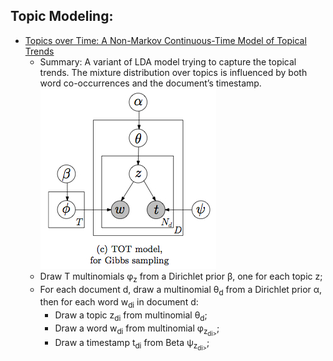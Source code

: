 ## Topic Modeling:


- [Topics over Time: A Non-Markov Continuous-Time Model of Topical Trends](tot-kdd06.pdf)
  - Summary: A variant of LDA model trying to capture the topical trends. The mixture distribution over topics is influenced by both word co-occurrences and the document’s timestamp. [![Example](totkdd06.jpg)](https://raw.github.com/yning/papers/TopicModeling/master/totkdd05.jpg)
  - Draw T multinomials &phi;<sub>z</sub> from a Dirichlet prior &beta;, one for each topic z;
  - For each document d, draw a multinomial &theta;<sub>d</sub> from a Dirichlet prior &alpha;, then for each word w<sub>di</sub> in document d:
    - Draw a topic z<sub>di</sub> from multinomial &theta;<sub>d</sub>;
    - Draw a word w<sub>di</sub> from multinomial &phi;<sub>z<sub>di></sub></sub>;
    - Draw a timestamp t<sub>di</sub> from Beta &psi;<sub>z<sub>di></sub></sub>;



